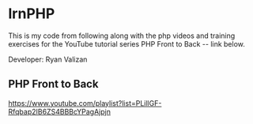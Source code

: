 # lrnPHP
This is my code from following along with the php videos and training exercises for the YouTube tutorial series PHP Front to Back -- link below.

Developer: Ryan Valizan


## PHP Front to Back
<https://www.youtube.com/playlist?list=PLillGF-Rfqbap2IB6ZS4BBBcYPagAjpjn>

